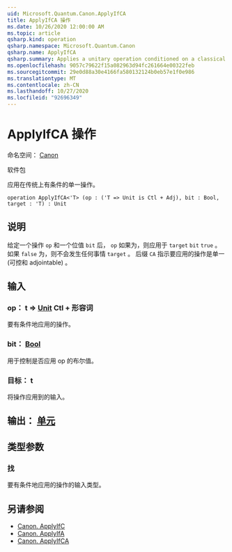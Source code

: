 ```yaml
---
uid: Microsoft.Quantum.Canon.ApplyIfCA
title: ApplyIfCA 操作
ms.date: 10/26/2020 12:00:00 AM
ms.topic: article
qsharp.kind: operation
qsharp.namespace: Microsoft.Quantum.Canon
qsharp.name: ApplyIfCA
qsharp.summary: Applies a unitary operation conditioned on a classical bit.
ms.openlocfilehash: 9057c79622f15a082963d94fc261664e00322feb
ms.sourcegitcommit: 29e0d88a30e4166fa580132124b0eb57e1f0e986
ms.translationtype: MT
ms.contentlocale: zh-CN
ms.lasthandoff: 10/27/2020
ms.locfileid: "92696349"
---
```

# <a name="applyifca-operation"></a>ApplyIfCA 操作

命名空间： [Canon](xref:Microsoft.Quantum.Canon)

软件包 [](https://nuget.org/packages/)


应用在传统上有条件的单一操作。

```qsharp
operation ApplyIfCA<'T> (op : ('T => Unit is Ctl + Adj), bit : Bool, target : 'T) : Unit
```


## <a name="description"></a>说明

给定一个操作 `op` 和一个位值 `bit` 后， `op` 如果为，则应用于 `target` `bit` `true` 。 如果 `false` 为，则不会发生任何事情 `target` 。
后缀 `CA` 指示要应用的操作是单一 (可控和 adjointable) 。

## <a name="input"></a>输入

### <a name="op--t--unit-ctl--adj"></a>op： t => [Unit](xref:microsoft.quantum.lang-ref.unit) Ctl + 形容词

要有条件地应用的操作。


### <a name="bit--bool"></a>bit： [Bool](xref:microsoft.quantum.lang-ref.bool)

用于控制是否应用 op 的布尔值。


### <a name="target--t"></a>目标： t

将操作应用到的输入。



## <a name="output--unit"></a>输出： [单元](xref:microsoft.quantum.lang-ref.unit)



## <a name="type-parameters"></a>类型参数

### <a name="t"></a>找

要有条件地应用的操作的输入类型。

## <a name="see-also"></a>另请参阅

- [Canon. ApplyIfC](xref:Microsoft.Quantum.Canon.ApplyIfC)
- [Canon. ApplyIfA](xref:Microsoft.Quantum.Canon.ApplyIfA)
- [Canon. ApplyIfCA](xref:Microsoft.Quantum.Canon.ApplyIfCA)